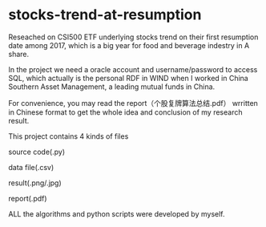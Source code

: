 # stocks-trend-at-resumption
Reseached on CSI500 ETF underlying stocks trend on their first resumption date among 2017, which is a big year for food and beverage indestry in A share.

In the project we need a oracle account and username/password to access SQL, which actually is the personal RDF in WIND when I worked in China Southern Asset Management, a leading mutual funds in China. 

For convenience, you may read the report（个股复牌算法总结.pdf） wrritten in Chinese format to get the whole idea and conclusion of my research result.

This project contains 4 kinds of files

source code(.py)

data file(.csv)

result(.png/.jpg)

report(.pdf)

ALL the algorithms and python scripts were developed by myself.
